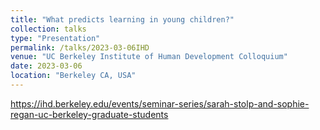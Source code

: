 ```yaml
---
title: "What predicts learning in young children?"
collection: talks
type: "Presentation"
permalink: /talks/2023-03-06IHD
venue: "UC Berkeley Institute of Human Development Colloquium"
date: 2023-03-06
location: "Berkeley CA, USA"
---
```


https://ihd.berkeley.edu/events/seminar-series/sarah-stolp-and-sophie-regan-uc-berkeley-graduate-students